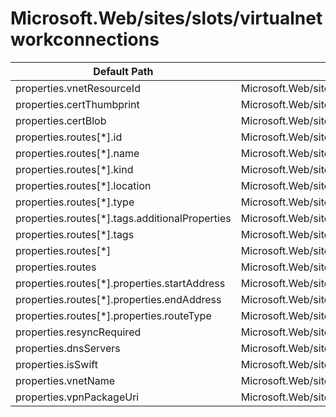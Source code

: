 # Microsoft.Web/sites/slots/virtualnetworkconnections

| Default Path | Alias |
|---|---|
| properties.vnetResourceId | Microsoft.Web/sites/slots/virtualnetworkconnections/vnetResourceId |
| properties.certThumbprint | Microsoft.Web/sites/slots/virtualnetworkconnections/certThumbprint |
| properties.certBlob | Microsoft.Web/sites/slots/virtualnetworkconnections/certBlob |
| properties.routes[*].id | Microsoft.Web/sites/slots/virtualnetworkconnections/routes[*].id |
| properties.routes[*].name | Microsoft.Web/sites/slots/virtualnetworkconnections/routes[*].name |
| properties.routes[*].kind | Microsoft.Web/sites/slots/virtualnetworkconnections/routes[*].kind |
| properties.routes[*].location | Microsoft.Web/sites/slots/virtualnetworkconnections/routes[*].location |
| properties.routes[*].type | Microsoft.Web/sites/slots/virtualnetworkconnections/routes[*].type |
| properties.routes[*].tags.additionalProperties | Microsoft.Web/sites/slots/virtualnetworkconnections/routes[*].tags.additionalProperties |
| properties.routes[*].tags | Microsoft.Web/sites/slots/virtualnetworkconnections/routes[*].tags |
| properties.routes[*] | Microsoft.Web/sites/slots/virtualnetworkconnections/routes[*] |
| properties.routes | Microsoft.Web/sites/slots/virtualnetworkconnections/routes |
| properties.routes[*].properties.startAddress | Microsoft.Web/sites/slots/virtualnetworkconnections/routes[*].startAddress |
| properties.routes[*].properties.endAddress | Microsoft.Web/sites/slots/virtualnetworkconnections/routes[*].endAddress |
| properties.routes[*].properties.routeType | Microsoft.Web/sites/slots/virtualnetworkconnections/routes[*].routeType |
| properties.resyncRequired | Microsoft.Web/sites/slots/virtualnetworkconnections/resyncRequired |
| properties.dnsServers | Microsoft.Web/sites/slots/virtualnetworkconnections/dnsServers |
| properties.isSwift | Microsoft.Web/sites/slots/virtualnetworkconnections/isSwift |
| properties.vnetName | Microsoft.Web/sites/slots/virtualnetworkconnections/gateways.vnetName |
| properties.vpnPackageUri | Microsoft.Web/sites/slots/virtualnetworkconnections/gateways.vpnPackageUri |


